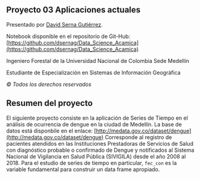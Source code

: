 ## Proyecto 03 Aplicaciones actuales

Presentado por [David Serna Gutiérrez](https://www.linkedin.com/in/dserna/).

Notebook disponible en el repositorio de Git-Hub: [https://github.com/dsernag/Data_Science_Acamica](https://github.com/dsernag/Data_Science_Acamica)

Ingeniero Forestal de la Universidad Nacional de Colombia Sede Medellín

Estudiante de Especialización en Sistemas de Información Geográfica

*© Todos los derechos reservados*

## Resumen del proyecto

El siguiente proyecto consiste en la aplicación de Series de Tiempo en el análisis de ocurrencia de dengue en la ciudad de Medellín.
La base de datos está disponbile en el enlace: [http://medata.gov.co/dataset/dengue](http://medata.gov.co/dataset/dengue)
Corresponde al registro de pacientes atendidos en las Instituciones Prestadoras de Servicios de Salud con diagnóstico probable o confirmado de Dengue y notificados al Sistema Nacional de Vigilancia en Salud Pública (SIVIGILA) desde el año 2008 al 2018. Para el estudio de series de tiempo en particular, `fec_con` es la variable fundamental para construir un data frame apropiado.
